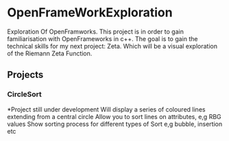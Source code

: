 # OpenFrameWorkExploration
 Exploration Of OpenFramworks.
 This project is in order to gain familiarisation with OpenFrameworks in c++.
 The goal is to gain the technical skills for my next project: Zeta. Which will be a visual exploration of the Riemann Zeta Function.

 ## Projects ##

 ### CircleSort ###
 
 *Project still under development 
 Will display a series of coloured lines extending from a central circle
 Allow you to sort lines on attributes, e,g RBG values 
 Show sorting process for different types of Sort e,g bubble, insertion etc 
